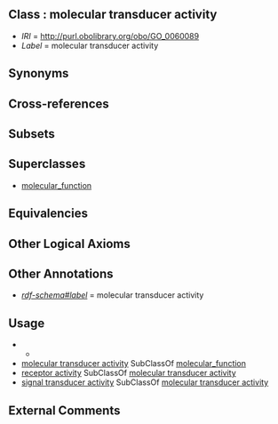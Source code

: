 
## Class : molecular transducer activity

 * *IRI* = http://purl.obolibrary.org/obo/GO_0060089
 * *Label* = molecular transducer activity

## Synonyms


## Cross-references


## Subsets


## Superclasses

 * [molecular_function](../../GO/74/GO_0003674.md)

## Equivalencies


## Other Logical Axioms


## Other Annotations

 * *[rdf-schema#label](../../el/rdf-schema#label.md)* = molecular transducer activity

## Usage

 * -
 * [molecular transducer activity](../../GO/89/GO_0060089.md) SubClassOf [molecular_function](../../GO/74/GO_0003674.md)
 * [receptor activity](../../GO/72/GO_0004872.md) SubClassOf [molecular transducer activity](../../GO/89/GO_0060089.md)
 * [signal transducer activity](../../GO/71/GO_0004871.md) SubClassOf [molecular transducer activity](../../GO/89/GO_0060089.md)

## External Comments

